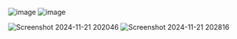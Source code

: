 ![image](https://github.com/user-attachments/assets/c455dafd-c960-4e67-941f-908dae0e35f8)
![image](https://github.com/user-attachments/assets/52146f7f-2adc-406a-9fde-0fc0e2510be4)

![Screenshot 2024-11-21 202046](https://github.com/user-attachments/assets/81eaf35a-bb46-4fbf-8a2f-c7651e4a8ae8)
![Screenshot 2024-11-21 202816](https://github.com/user-attachments/assets/e7430aea-e5c6-485a-a75c-a679184b8faa)
